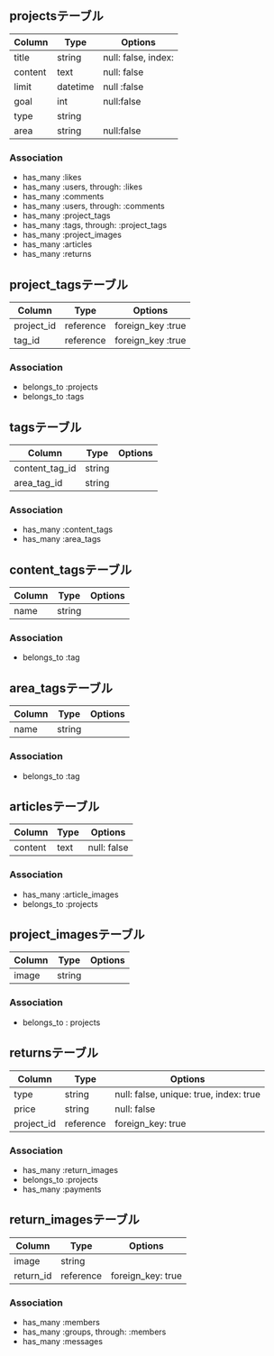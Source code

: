 ## projectsテーブル

|Column|Type|Options|
|------|----|-------|
|title|string|null: false, index:|
|content|text|null: false|
|limit|datetime|null :false|
|goal|int|null:false|
|type|string|
|area|string|null:false|

### Association
- has_many :likes
- has_many :users, through: :likes
- has_many :comments
- has_many :users, through: :comments
- has_many :project_tags
- has_many :tags, through: :project_tags
- has_many :project_images
- has_many :articles
- has_many :returns


## project_tagsテーブル

|Column|Type|Options|
|------|----|-------|
|project_id| reference |foreign_key :true|
|tag_id|reference|foreign_key :true|

### Association

- belongs_to :projects
- belongs_to :tags


## tagsテーブル

|Column|Type|Options|
|------|----|-------|
|content_tag_id|string|
|area_tag_id|string|


### Association
- has_many :content_tags
- has_many :area_tags

## content_tagsテーブル

|Column|Type|Options|
|------|----|-------|
|name|string|

### Association
- belongs_to :tag


## area_tagsテーブル

|Column|Type|Options|
|------|----|-------|
|name|string|

### Association
- belongs_to :tag


## articlesテーブル

|Column|Type|Options|
|------|----|-------|
|content|text|null: false|

### Association
- has_many :article_images
- belongs_to :projects


## project_imagesテーブル

|Column|Type|Options|
|------|----|-------|
|image|string|

### Association
- belongs_to : projects


## returnsテーブル

|Column|Type|Options|
|------|----|-------|
|type|string|null: false, unique: true, index: true|
|price|string|null: false
|project_id|reference|foreign_key: true|

### Association
- has_many :return_images
- belongs_to :projects
- has_many :payments


## return_imagesテーブル

|Column|Type|Options|
|------|----|-------|
|image|string|
|return_id|reference|foreign_key: true|

### Association
- has_many :members
- has_many :groups, through: :members
- has_many :messages
